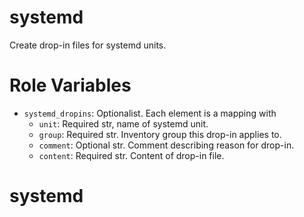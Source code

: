# systemd

Create drop-in files for systemd units.

# Role Variables
- `systemd_dropins`: Optionalist. Each element is a mapping with 
    - `unit`: Required str, name of systemd unit.
    - `group`: Required str. Inventory group this drop-in applies to.
    - `comment`: Optional str. Comment describing reason for drop-in.
    - `content`: Required str. Content of drop-in file.
# systemd
